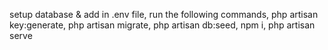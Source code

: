 setup database & add in .env file, run the following commands,
php artisan key:generate,
php artisan migrate,
php artisan db:seed,
npm i,
php artisan serve

